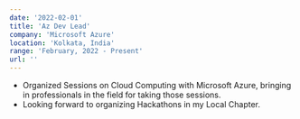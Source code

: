 ```yaml
---
date: '2022-02-01'
title: 'Az Dev Lead'
company: 'Microsoft Azure'
location: 'Kolkata, India'
range: 'February, 2022 - Present'
url: ''
---
```


- Organized Sessions on Cloud Computing with Microsoft Azure, bringing in professionals in the field for taking those sessions.
- Looking forward to organizing Hackathons in my Local Chapter.

